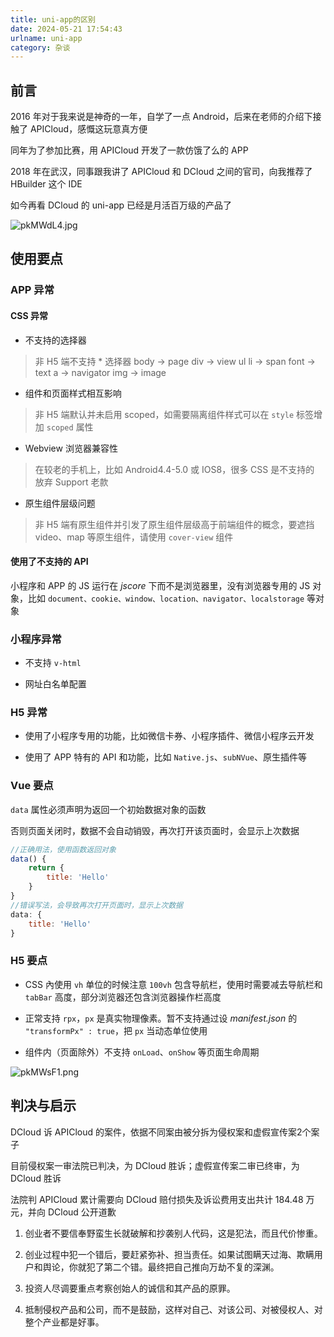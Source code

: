 ```yaml
---
title: uni-app的区别
date: 2024-05-21 17:54:43
urlname: uni-app
category: 杂谈
---
```


## 前言

2016 年对于我来说是神奇的一年，自学了一点 Android，后来在老师的介绍下接触了 APICloud，感慨这玩意真方便

同年为了参加比赛，用 APICloud 开发了一款仿饿了么的 APP

2018 年在武汉，同事跟我讲了 APICloud 和 DCloud 之间的官司，向我推荐了 HBuilder 这个 IDE

如今再看 DCloud 的 uni-app 已经是月活百万级的产品了

![pkMWdL4.jpg](https://s21.ax1x.com/2024/05/22/pkMWdL4.jpg)

<!-- more -->

## 使用要点

### APP 异常

#### CSS 异常

- 不支持的选择器

> 非 H5 端不支持 * 选择器
> body -> page
> div -> view
> ul li -> span
> font -> text
> a -> navigator
> img -> image

- 组件和页面样式相互影响

> 非 H5 端默认并未启用 scoped，如需要隔离组件样式可以在 `style` 标签增加 `scoped` 属性

- Webview 浏览器兼容性

> 在较老的手机上，比如 Android4.4-5.0 或 IOS8，很多 CSS 是不支持的
> 放弃 Support 老款

- 原生组件层级问题

> 非 H5 端有原生组件并引发了原生组件层级高于前端组件的概念，要遮挡 video、map 等原生组件，请使用 `cover-view` 组件

#### 使用了不支持的 API

小程序和 APP 的 JS 运行在 *jscore* 下而不是浏览器里，没有浏览器专用的 JS 对象，比如 `document、cookie、window、location、navigator、localstorage` 等对象

### 小程序异常

- 不支持 `v-html`

- 网址白名单配置

### H5 异常

- 使用了小程序专用的功能，比如微信卡券、小程序插件、微信小程序云开发

- 使用了 APP 特有的 API 和功能，比如 `Native.js`、`subNVue`、原生插件等

### Vue 要点

`data` 属性必须声明为返回一个初始数据对象的函数

否则页面关闭时，数据不会自动销毁，再次打开该页面时，会显示上次数据

```js
//正确用法，使用函数返回对象
data() {
    return {
        title: 'Hello'
    }
}
//错误写法，会导致再次打开页面时，显示上次数据
data: {
    title: 'Hello'
}
```

### H5 要点

- CSS 內使用 `vh` 单位的时候注意 `100vh` 包含导航栏，使用时需要减去导航栏和 `tabBar` 高度，部分浏览器还包含浏览器操作栏高度

- 正常支持 `rpx`，`px` 是真实物理像素。暂不支持通过设 *manifest.json* 的 `"transformPx" : true`，把 `px` 当动态单位使用

- 组件内（页面除外）不支持 `onLoad`、`onShow` 等页面生命周期

![pkMWsF1.png](https://s21.ax1x.com/2024/05/22/pkMWsF1.png)

## 判决与启示

DCloud 诉 APICloud 的案件，依据不同案由被分拆为侵权案和虚假宣传案2个案子

目前侵权案一审法院已判决，为 DCloud 胜诉；虚假宣传案二审已终审，为 DCloud 胜诉

法院判 APICloud 累计需要向 DCloud 赔付损失及诉讼费用支出共计 184.48 万元，并向 DCloud 公开道歉

1. 创业者不要信奉野蛮生长就破解和抄袭别人代码，这是犯法，而且代价惨重。

2. 创业过程中犯一个错后，要赶紧弥补、担当责任。如果试图瞒天过海、欺瞒用户和舆论，你就犯了第二个错。最终把自己推向万劫不复的深渊。

3. 投资人尽调要重点考察创始人的诚信和其产品的原罪。

4. 抵制侵权产品和公司，而不是鼓励，这样对自己、对该公司、对被侵权人、对整个产业都是好事。
